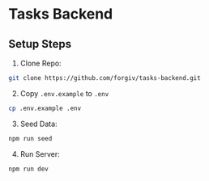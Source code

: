 # Tasks Backend

## Setup Steps

1. Clone Repo:

```bash
git clone https://github.com/forgiv/tasks-backend.git
```

2. Copy `.env.example` to `.env`

```bash
cp .env.example .env
```

3. Seed Data:

```bash
npm run seed
```

4. Run Server:

```bash
npm run dev
```
